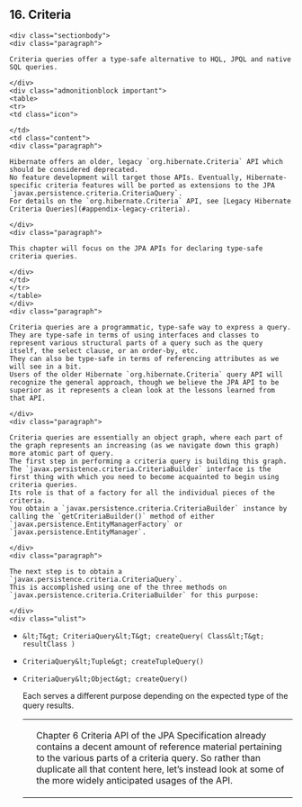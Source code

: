  ## 16. Criteria

    <div class="sectionbody">
    <div class="paragraph">

    Criteria queries offer a type-safe alternative to HQL, JPQL and native SQL queries.

    </div>
    <div class="admonitionblock important">
    <table>
    <tr>
    <td class="icon">

    </td>
    <td class="content">
    <div class="paragraph">

    Hibernate offers an older, legacy `org.hibernate.Criteria` API which should be considered deprecated.
    No feature development will target those APIs. Eventually, Hibernate-specific criteria features will be ported as extensions to the JPA `javax.persistence.criteria.CriteriaQuery`.
    For details on the `org.hibernate.Criteria` API, see [Legacy Hibernate Criteria Queries](#appendix-legacy-criteria).

    </div>
    <div class="paragraph">

    This chapter will focus on the JPA APIs for declaring type-safe criteria queries.

    </div>
    </td>
    </tr>
    </table>
    </div>
    <div class="paragraph">

    Criteria queries are a programmatic, type-safe way to express a query.
    They are type-safe in terms of using interfaces and classes to represent various structural parts of a query such as the query itself, the select clause, or an order-by, etc.
    They can also be type-safe in terms of referencing attributes as we will see in a bit.
    Users of the older Hibernate `org.hibernate.Criteria` query API will recognize the general approach, though we believe the JPA API to be superior as it represents a clean look at the lessons learned from that API.

    </div>
    <div class="paragraph">

    Criteria queries are essentially an object graph, where each part of the graph represents an increasing (as we navigate down this graph) more atomic part of query.
    The first step in performing a criteria query is building this graph.
    The `javax.persistence.criteria.CriteriaBuilder` interface is the first thing with which you need to become acquainted to begin using criteria queries.
    Its role is that of a factory for all the individual pieces of the criteria.
    You obtain a `javax.persistence.criteria.CriteriaBuilder` instance by calling the `getCriteriaBuilder()` method of either `javax.persistence.EntityManagerFactory` or `javax.persistence.EntityManager`.

    </div>
    <div class="paragraph">

    The next step is to obtain a `javax.persistence.criteria.CriteriaQuery`.
    This is accomplished using one of the three methods on `javax.persistence.criteria.CriteriaBuilder` for this purpose:

    </div>
    <div class="ulist">

*   `&lt;T&gt; CriteriaQuery&lt;T&gt; createQuery( Class&lt;T&gt; resultClass )`
*   `CriteriaQuery&lt;Tuple&gt; createTupleQuery()`
*   `CriteriaQuery&lt;Object&gt; createQuery()`
    </div>
    <div class="paragraph">

    Each serves a different purpose depending on the expected type of the query results.

    </div>
    <div class="admonitionblock note">
    <table>
    <tr>
    <td class="icon">

    </td>
    <td class="content">
    <div class="paragraph">

    Chapter 6 Criteria API of the JPA Specification already contains a decent amount of reference material pertaining to the various parts of a criteria query.
    So rather than duplicate all that content here, let&#8217;s instead look at some of the more widely anticipated usages of the API.

    </div>
    </td>
    </tr>
    </table>
    </div>
    <div class="sect2">